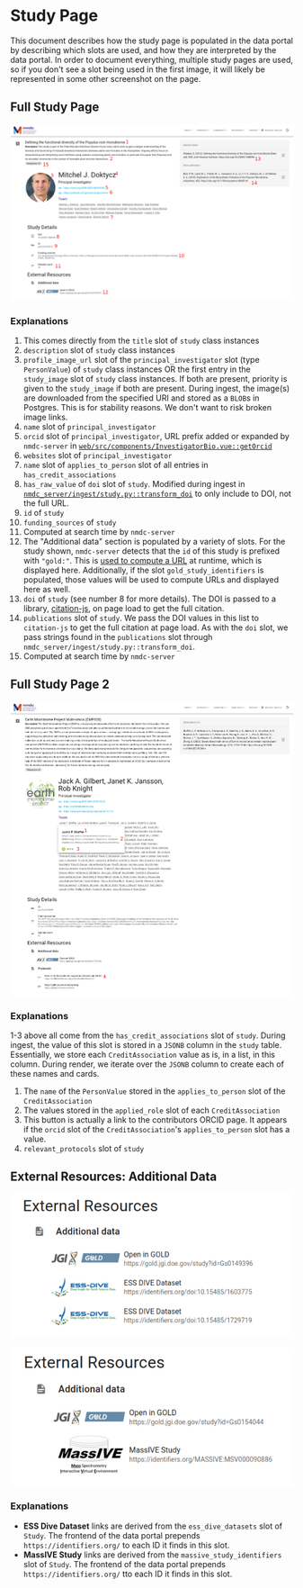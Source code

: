 # Study Page

This document describes how the study page is populated in the data portal by describing which slots are used, and how they are interpreted by the data portal. In order to document everything, multiple study pages are used, so if you don't see a slot being used in the first image, it will likely be represented in some other screenshot on the page.

## __Full Study Page__

![Example study page](./images/study_page_1_annotated.png)

### __Explanations__

1. This comes directly from the `title` slot of `study` class instances
2. `description` slot of `study` class instances
3.  `profile_image_url` slot of the `principal_investigator` slot (type `PersonValue`) of `study` class instances OR the first entry in the `study_image` slot of `study` class instances. If both are present, priority is given to the `study_image` if both are present. During ingest, the image(s) are downloaded from the specified URI and stored as a `BLOB`s in Postgres. This is for stability reasons. We don't want to risk broken image links.
4. `name` slot of `principal_investigator`
5. `orcid` slot of `principal_investigator`, URL prefix added or expanded by `nmdc-server` in [`web/src/components/InvestigatorBio.vue::getOrcid`](https://github.com/microbiomedata/nmdc-server/blob/main/web/src/components/InvestigatorBio.vue#L5)
6. `websites` slot of `principal_investigator`
7. `name` slot of `applies_to_person` slot of all entries in `has_credit_associations`
8. `has_raw_value` of `doi` slot of `study`. Modified during ingest in [`nmdc_server/ingest/study.py::transform_doi`](https://github.com/microbiomedata/nmdc-server/blob/42f07cbda0d5f44d1b67488b65b0a04c88356261/nmdc_server/ingest/study.py#L42) to only include to DOI, not the full URL.
9. `id` of `study`
10. `funding_sources` of `study`
11. Computed at search time by `nmdc-server`
12. The "Additional data" section is populated by a variety of slots. For the study shown, `nmdc-server` detects that the `id` of this study is prefixed with `"gold:"`. This is [used to compute a URL](https://github.com/microbiomedata/nmdc-server/blob/main/nmdc_server/models.py#L253) at runtime, which is displayed here. Additionally, if the slot `gold_study_identifiers` is populated, those values will be used to compute URLs and displayed here as well.
13. `doi` of `study` (see number 8 for more details). The DOI is passed to a library, [citation-js](https://github.com/citation-js/citation-js), on page load to get the full citation.
14. `publications` slot of `study`. We pass the DOI values in this list to `citation-js` to get the full citation at page load. As with the `doi` slot, we pass strings found in the `publications` slot through `nmdc_server/ingest/study.py::transform_doi`.
15. Computed at search time by `nmdc-server`

## __Full Study Page 2__

![Protocols and team descriptions](./images/study_page_2_annotated.png)

### __Explanations__

1-3 above all come from the `has_credit_associations` slot of `study`. During ingest, the value of this slot is stored in a `JSONB` column in the `study` table.  Essentially, we store each `CreditAssociation` value as is, in a list, in this column. During render, we iterate over the `JSONB` column to create each of these names and cards.
1. The `name` of the `PersonValue` stored in the `applies_to_person` slot of the `CreditAssociation`
2. The values stored in the `applied_role` slot of each `CreditAssociation`
3. This button is actually a link to the contributors ORCID page. It appears if the `orcid` slot of the `CreditAssociation`'s `applies_to_person` slot has a value.
4. `relevant_protocols` slot of `study`


## __External Resources: Additional Data__

![Additional Data, ESS Dive Identifiers](./images/additional_data_ess_dive.png)

![Additional Data, massive identifiers](./images/additional_data_massive.png)

### __Explanations__

- **ESS Dive Dataset** links are derived from the `ess_dive_datasets` slot of `Study`. The frontend of the data portal prepends `https://identifiers.org/` to each ID it finds in this slot.
- **MassIVE Study** links are derived from the `massive_study_identifiers` slot of `Study`. The frontend of the data portal prepends `https://identifiers.org/` tto each ID it finds in this slot.
